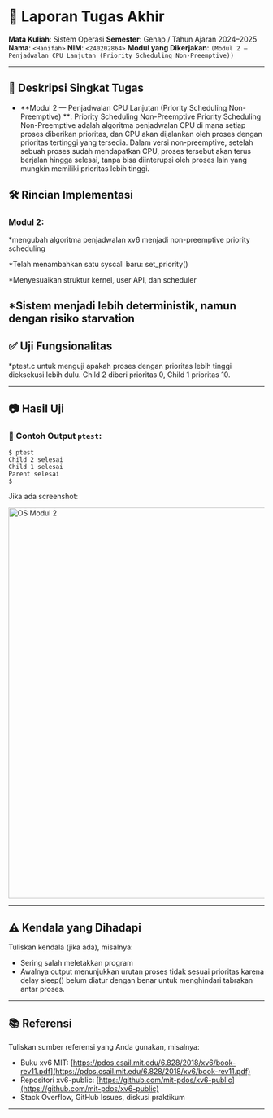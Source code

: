 # 📝 Laporan Tugas Akhir

**Mata Kuliah**: Sistem Operasi
**Semester**: Genap / Tahun Ajaran 2024–2025
**Nama**: `<Hanifah>`
**NIM**: `<240202864>`
**Modul yang Dikerjakan**:
`(Modul 2 — Penjadwalan CPU Lanjutan (Priority Scheduling Non-Preemptive))`

---

## 📌 Deskripsi Singkat Tugas

* **Modul 2 — Penjadwalan CPU Lanjutan (Priority Scheduling Non-Preemptive) **:
Priority Scheduling Non-Preemptive
Priority Scheduling Non-Preemptive adalah algoritma penjadwalan CPU di mana setiap proses diberikan prioritas, dan CPU akan dijalankan oleh proses dengan prioritas tertinggi yang tersedia. Dalam versi non-preemptive, setelah sebuah proses sudah mendapatkan CPU, proses tersebut akan terus berjalan hingga selesai, tanpa bisa diinterupsi oleh proses lain yang mungkin memiliki prioritas lebih tinggi.

## 🛠️ Rincian Implementasi

### Modul 2:

*mengubah algoritma penjadwalan xv6 menjadi non-preemptive priority scheduling

*Telah menambahkan satu syscall baru: set_priority()

*Menyesuaikan struktur kernel, user API, dan scheduler

*Sistem menjadi lebih deterministik, namun dengan risiko starvation
---

## ✅ Uji Fungsionalitas

*ptest.c untuk menguji apakah proses dengan prioritas lebih tinggi dieksekusi lebih dulu. Child 2 diberi prioritas 0, Child 1 prioritas 10.

---

## 📷 Hasil Uji

### 📍 Contoh Output `ptest`:

```
$ ptest
Child 2 selesai
Child 1 selesai
Parent selesai
$ 
```

Jika ada screenshot:

<img width="1366" height="768" alt="OS Modul 2" src="https://github.com/user-attachments/assets/00182c6c-1c74-45ed-a003-1ba8226359e2" />


---

## ⚠️ Kendala yang Dihadapi

Tuliskan kendala (jika ada), misalnya:

* Sering salah meletakkan program
* Awalnya output menunjukkan urutan proses tidak sesuai prioritas karena delay sleep() belum diatur dengan benar untuk menghindari tabrakan antar proses.

---

## 📚 Referensi

Tuliskan sumber referensi yang Anda gunakan, misalnya:

* Buku xv6 MIT: [https://pdos.csail.mit.edu/6.828/2018/xv6/book-rev11.pdf](https://pdos.csail.mit.edu/6.828/2018/xv6/book-rev11.pdf)
* Repositori xv6-public: [https://github.com/mit-pdos/xv6-public](https://github.com/mit-pdos/xv6-public)
* Stack Overflow, GitHub Issues, diskusi praktikum

---

